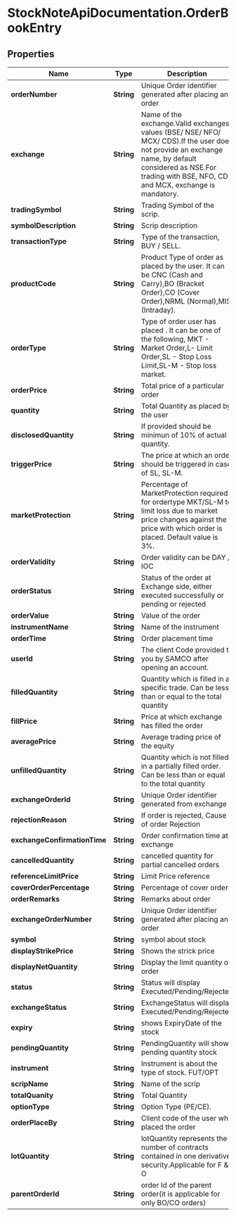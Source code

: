 # StockNoteApiDocumentation.OrderBookEntry

## Properties
Name | Type | Description | Notes
------------ | ------------- | ------------- | -------------
**orderNumber** | **String** | Unique Order identifier generated after placing an order | 
**exchange** | **String** | Name of the exchange.Valid exchanges values (BSE/ NSE/ NFO/ MCX/ CDS).If the user does not provide an exchange name, by default considered as NSE.For trading with BSE, NFO, CDS and MCX, exchange is mandatory. | 
**tradingSymbol** | **String** | Trading Symbol of the scrip. | 
**symbolDescription** | **String** | Scrip description | 
**transactionType** | **String** | Type of the transaction, BUY / SELL. | 
**productCode** | **String** | Product Type of order as placed by the user. It can be CNC (Cash and Carry),BO (Bracket Order),CO (Cover Order),NRML (Normal),MIS (Intraday). | 
**orderType** | **String** | Type of order user has placed . It can be one of the following, MKT - Market Order,L- Limit Order,SL - Stop Loss Limit,SL-M - Stop loss market. | 
**orderPrice** | **String** | Total price of a particular order | 
**quantity** | **String** | Total Quantity as placed by the user | 
**disclosedQuantity** | **String** | If provided should be minimun of 10% of actual quantity. | 
**triggerPrice** | **String** | The price at which an order should be triggered in case of SL, SL-M. | 
**marketProtection** | **String** | Percentage of MarketProtection required for ordertype MKT/SL-M to limit loss due to market price changes against the price with which order is placed. Default value is 3%. | 
**orderValidity** | **String** | Order validity can be DAY /  IOC | 
**orderStatus** | **String** | Status of the order at Exchange side, either executed successfully or pending or rejected | 
**orderValue** | **String** | Value of the order | 
**instrumentName** | **String** | Name of the instrument | 
**orderTime** | **String** | Order placement time  | 
**userId** | **String** | The client Code provided to you by SAMCO after opening an account. | 
**filledQuantity** | **String** | Quantity which is filled in a specific trade. Can be less than or equal to the total quantity | 
**fillPrice** | **String** | Price at which exchange has filled the order | 
**averagePrice** | **String** | Average trading price of the equity | 
**unfilledQuantity** | **String** | Quantity which is not filled in a partially filled order. Can be less than or equal to the total quantity | 
**exchangeOrderId** | **String** | Unique Order identifier generated from exchange | 
**rejectionReason** | **String** | If order is rejected, Cause of order Rejection | 
**exchangeConfirmationTime** | **String** | Order confirmation time at exchange | 
**cancelledQuantity** | **String** | cancelled quantity for partial cancelled orders | 
**referenceLimitPrice** | **String** | Limit Price reference | 
**coverOrderPercentage** | **String** | Percentage of cover order | 
**orderRemarks** | **String** | Remarks about order | 
**exchangeOrderNumber** | **String** | Unique Order identifier generated after placing an order | 
**symbol** | **String** | symbol about stock | 
**displayStrikePrice** | **String** |  Shows the strick price   | [optional] 
**displayNetQuantity** | **String** |  Display the limit quantity of order | [optional] 
**status** | **String** | Status will display Executed/Pending/Rejected | 
**exchangeStatus** | **String** | ExchangeStatus will display Executed/Pending/Rejected | 
**expiry** | **String** | shows ExpiryDate of the stock  | 
**pendingQuantity** | **String** | PendingQuantity will show pending quantity stock | 
**instrument** | **String** | Instrument is about the type of stock. FUT/OPT  | 
**scripName** | **String** | Name of the scrip | 
**totalQuanity** | **String** | Total Quantity | 
**optionType** | **String** | Option Type (PE/CE).  | 
**orderPlaceBy** | **String** | Client code of the user who placed the order | 
**lotQuantity** | **String** | lotQuantity represents the number of contracts contained in one derivative security.Applicable for F & O  | 
**parentOrderId** | **String** | order Id of the parent order(it is applicable for only BO/CO orders) | 


